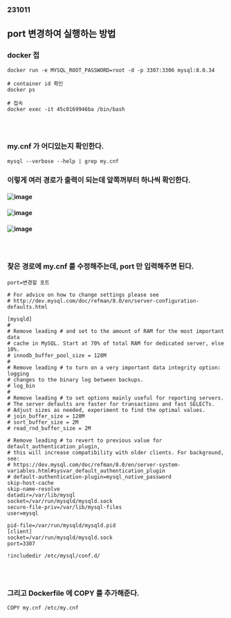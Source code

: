 ### 231011
## port 변경하여 실행하는 방법
### docker 접
```
docker run -e MYSQL_ROOT_PASSWORD=root -d -p 3307:3306 mysql:8.0.34

# container id 확인
docker ps

# 접속
docker exec -it 45c0169946ba /bin/bash
```
### <br/>

### my.cnf 가 어디있는지 확인한다.
```
mysql --verbose --help | grep my.cnf
```
### 이렇게 여러 경로가 출력이 되는데 앞쪽꺼부터 하나씩 확인한다.
#### ![image](https://github.com/Shin-jongwhan/docker/assets/62974484/46634170-f5b3-4d86-938c-a893e103d672)
#### ![image](https://github.com/Shin-jongwhan/docker/assets/62974484/4207f43c-491b-4cc2-b353-6bf33d5af9ef)
#### ![image](https://github.com/Shin-jongwhan/docker/assets/62974484/ed1ea27c-27fe-40fd-8a0e-af5e133c0463)
### <br/>

### 찾은 경로에 my.cnf 를 수정해주는데, port 만 입력해주면 된다.
```
port=변경할 포트
```
```
# For advice on how to change settings please see
# http://dev.mysql.com/doc/refman/8.0/en/server-configuration-defaults.html

[mysqld]
#
# Remove leading # and set to the amount of RAM for the most important data
# cache in MySQL. Start at 70% of total RAM for dedicated server, else 10%.
# innodb_buffer_pool_size = 128M
#
# Remove leading # to turn on a very important data integrity option: logging
# changes to the binary log between backups.
# log_bin
#
# Remove leading # to set options mainly useful for reporting servers.
# The server defaults are faster for transactions and fast SELECTs.
# Adjust sizes as needed, experiment to find the optimal values.
# join_buffer_size = 128M
# sort_buffer_size = 2M
# read_rnd_buffer_size = 2M

# Remove leading # to revert to previous value for default_authentication_plugin,
# this will increase compatibility with older clients. For background, see:
# https://dev.mysql.com/doc/refman/8.0/en/server-system-variables.html#sysvar_default_authentication_plugin
# default-authentication-plugin=mysql_native_password
skip-host-cache
skip-name-resolve
datadir=/var/lib/mysql
socket=/var/run/mysqld/mysqld.sock
secure-file-priv=/var/lib/mysql-files
user=mysql

pid-file=/var/run/mysqld/mysqld.pid
[client]
socket=/var/run/mysqld/mysqld.sock
port=3307

!includedir /etc/mysql/conf.d/

```
### <br/>

### 그리고 Dockerfile 에 COPY 를 추가해준다.
```
COPY my.cnf /etc/my.cnf
```
